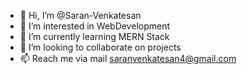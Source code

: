 - 👋 Hi, I’m @Saran-Venkatesan
- 👀 I’m interested in WebDevelopment
- 🌱 I’m currently learning MERN Stack
- 💞️ I’m looking to collaborate on projects
- 📫 Reach me via mail saranvenkatesan4@gmail.com

<!---
Saran-Venkatesan/Saran-Venkatesan is a ✨ special ✨ repository because its `README.md` (this file) appears on your GitHub profile.
You can click the Preview link to take a look at your changes.
--->
